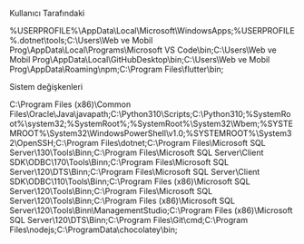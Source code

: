 Kullanıcı Tarafındaki

%USERPROFILE%\AppData\Local\Microsoft\WindowsApps;%USERPROFILE%\.dotnet\tools;C:\Users\Web ve Mobil Prog\AppData\Local\Programs\Microsoft VS Code\bin;C:\Users\Web ve Mobil Prog\AppData\Local\GitHubDesktop\bin;C:\Users\Web ve Mobil Prog\AppData\Roaming\npm;C:\Program Files\flutter\bin;



Sistem değişkenleri

C:\Program Files (x86)\Common Files\Oracle\Java\javapath;C:\Python310\Scripts\;C:\Python310\;%SystemRoot%\system32;%SystemRoot%;%SystemRoot%\System32\Wbem;%SYSTEMROOT%\System32\WindowsPowerShell\v1.0\;%SYSTEMROOT%\System32\OpenSSH\;C:\Program Files\dotnet\;C:\Program Files\Microsoft SQL Server\130\Tools\Binn\;C:\Program Files\Microsoft SQL Server\Client SDK\ODBC\170\Tools\Binn\;C:\Program Files\Microsoft SQL Server\120\DTS\Binn\;C:\Program Files\Microsoft SQL Server\Client SDK\ODBC\110\Tools\Binn\;C:\Program Files (x86)\Microsoft SQL Server\120\Tools\Binn\;C:\Program Files\Microsoft SQL Server\120\Tools\Binn\;C:\Program Files (x86)\Microsoft SQL Server\120\Tools\Binn\ManagementStudio\;C:\Program Files (x86)\Microsoft SQL Server\120\DTS\Binn\;C:\Program Files\Git\cmd;C:\Program Files\nodejs\;C:\ProgramData\chocolatey\bin;
